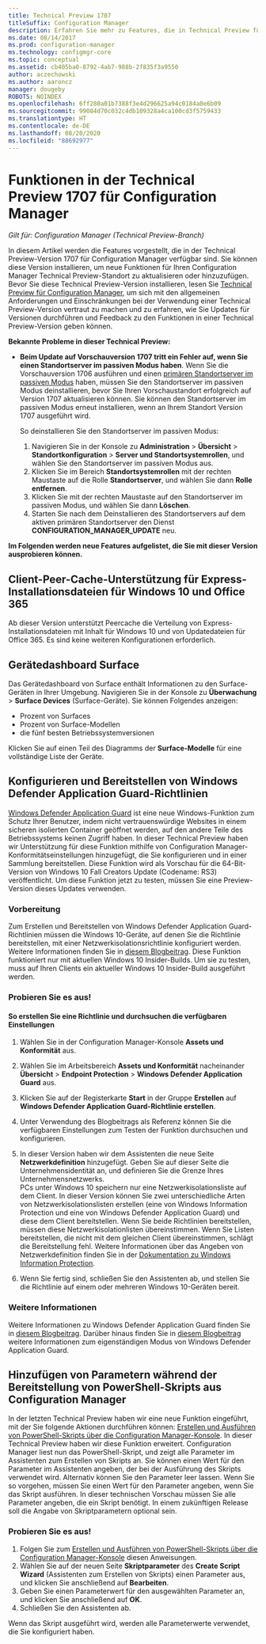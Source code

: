 ```yaml
---
title: Technical Preview 1707
titleSuffix: Configuration Manager
description: Erfahren Sie mehr zu Features, die in Technical Preview für Configuration Manager-Version 1707 zur Verfügung stehen.
ms.date: 08/14/2017
ms.prod: configuration-manager
ms.technology: configmgr-core
ms.topic: conceptual
ms.assetid: cb405ba0-8792-4ab7-988b-2f835f3a9550
author: aczechowski
ms.author: aaroncz
manager: dougeby
ROBOTS: NOINDEX
ms.openlocfilehash: 6ff280a01b7388f3e4d296625a94c0184a0e6b09
ms.sourcegitcommit: 99084d70c032c4db109328a4ca100cd3f5759433
ms.translationtype: HT
ms.contentlocale: de-DE
ms.lasthandoff: 08/20/2020
ms.locfileid: "88692977"
---
```

# <a name="capabilities-in-technical-preview-1707-for-configuration-manager"></a>Funktionen in der Technical Preview 1707 für Configuration Manager

*Gilt für: Configuration Manager (Technical Preview-Branch)*

In diesem Artikel werden die Features vorgestellt, die in der Technical Preview-Version 1707 für Configuration Manager verfügbar sind. Sie können diese Version installieren, um neue Funktionen für Ihren Configuration Manager Technical Preview-Standort zu aktualisieren oder hinzuzufügen. Bevor Sie diese Technical Preview-Version installieren, lesen Sie [Technical Preview für Configuration Manager](../../core/get-started/technical-preview.md), um sich mit den allgemeinen Anforderungen und Einschränkungen bei der Verwendung einer Technical Preview-Version vertraut zu machen und zu erfahren, wie Sie Updates für Versionen durchführen und Feedback zu den Funktionen in einer Technical Preview-Version geben können.     


<!--  Known Issues Template   
**Known Issues in this Technical Preview:**
-   **Issue Name**. Details
    Workaround details.
-->

**Bekannte Probleme in dieser Technical Preview:**
- **Beim Update auf Vorschauversion 1707 tritt ein Fehler auf, wenn Sie einen Standortserver im passiven Modus haben**. Wenn Sie die Vorschauversion 1706 ausführen und einen [primären Standortserver im passiven Modus](capabilities-in-technical-preview-1706.md#site-server-role-high-availability) haben, müssen Sie den Standortserver im passiven Modus deinstallieren, bevor Sie Ihren Vorschaustandort erfolgreich auf Version 1707 aktualisieren können. Sie können den Standortserver im passiven Modus erneut installieren, wenn an Ihrem Standort Version 1707 ausgeführt wird.

  So deinstallieren Sie den Standortserver im passiven Modus:
  1. Navigieren Sie in der Konsole zu **Administration** > **Übersicht** > **Standortkonfiguration** > **Server und Standortsystemrollen**, und wählen Sie den Standortserver im passiven Modus aus.
  2. Klicken Sie im Bereich **Standortsystemrollen** mit der rechten Maustaste auf die Rolle **Standortserver**, und wählen Sie dann **Rolle entfernen**.
  3. Klicken Sie mit der rechten Maustaste auf den Standortserver im passiven Modus, und wählen Sie dann **Löschen**.
  4. Starten Sie nach dem Deinstallieren des Standortservers auf dem aktiven primären Standortserver den Dienst **CONFIGURATION_MANAGER_UPDATE** neu.



**Im Folgenden werden neue Features aufgelistet, die Sie mit dieser Version ausprobieren können.**  

<!--  Rough Section Template
##  FEATURE

### Procedure 1
### Try it out!  
 Try to complete the following tasks and then send us **Feedback** from the **Home** tab of the Ribbon to let us know how it worked:
 -  Task 1
 -  Task 2              
-->

## <a name="client-peer-cache-support-for-express-installation-files-for-windows-10-and-office-365"></a>Client-Peer-Cache-Unterstützung für Express-Installationsdateien für Windows 10 und Office 365
<!-- 1352486 -->
Ab dieser Version unterstützt Peercache die Verteilung von Express-Installationsdateien mit Inhalt für Windows 10 und von Updatedateien für Office 365. Es sind keine weiteren Konfigurationen erforderlich.

## <a name="surface-device-dashboard"></a>Gerätedashboard Surface
<!--1355788-->
Das Gerätedashboard von Surface enthält Informationen zu den Surface-Geräten in Ihrer Umgebung. Navigieren Sie in der Konsole zu **Überwachung** > **Surface Devices** (Surface-Geräte). Sie können Folgendes anzeigen:
- Prozent von Surfaces
- Prozent von Surface-Modellen
- die fünf besten Betriebssystemversionen

Klicken Sie auf einen Teil des Diagramms der **Surface-Modelle** für eine vollständige Liste der Geräte.  

## <a name="configure-and-deploy-windows-defender-application-guard-policies"></a>Konfigurieren und Bereitstellen von Windows Defender Application Guard-Richtlinien
<!-- 1351960 -->

[Windows Defender Application Guard](https://blogs.windows.com/msedgedev/2016/09/27/application-guard-microsoft-edge/#XLxEbcpkuKcFebrw.97) ist eine neue Windows-Funktion zum Schutz Ihrer Benutzer, indem nicht vertrauenswürdige Websites in einem sicheren isolierten Container geöffnet werden, auf den andere Teile des Betriebssystems keinen Zugriff haben. In dieser Technical Preview haben wir Unterstützung für diese Funktion mithilfe von Configuration Manager-Konformitätseinstellungen hinzugefügt, die Sie konfigurieren und in einer Sammlung bereitstellen. Diese Funktion wird als Vorschau für die 64-Bit-Version von Windows 10 Fall Creators Update (Codename: RS3) veröffentlicht. Um diese Funktion jetzt zu testen, müssen Sie eine Preview-Version dieses Updates verwenden.

### <a name="before-you-start"></a>Vorbereitung

Zum Erstellen und Bereitstellen von Windows Defender Application Guard-Richtlinien müssen die Windows 10-Geräte, auf denen Sie die Richtlinie bereitstellen, mit einer Netzwerkisolationsrichtlinie konfiguriert werden. Weitere Informationen finden Sie in [diesem Blogbeitrag](https://blogs.windows.com/msedgedev/2016/09/27/application-guard-microsoft-edge/#BmJGKPfSjHHzsMmI.97). Diese Funktion funktioniert nur mit aktuellen Windows 10 Insider-Builds. Um sie zu testen, muss auf Ihren Clients ein aktueller Windows 10 Insider-Build ausgeführt werden.

### <a name="try-it-out"></a>Probieren Sie es aus!

#### <a name="to-create-a-policy-and-to-browse-the-available-settings"></a>So erstellen Sie eine Richtlinie und durchsuchen die verfügbaren Einstellungen

1. Wählen Sie in der Configuration Manager-Konsole **Assets und Konformität** aus.
2. Wählen Sie im Arbeitsbereich **Assets und Konformität** nacheinander **Übersicht** > **Endpoint Protection** > **Windows Defender Application Guard** aus.
3. Klicken Sie auf der Registerkarte **Start** in der Gruppe **Erstellen** auf **Windows Defender Application Guard-Richtlinie erstellen**.
4. Unter Verwendung des Blogbeitrags als Referenz können Sie die verfügbaren Einstellungen zum Testen der Funktion durchsuchen und konfigurieren.
5. In dieser Version haben wir dem Assistenten die neue Seite **Netzwerkdefinition** hinzugefügt. Geben Sie auf dieser Seite die Unternehmensidentität an, und definieren Sie die Grenze Ihres Unternehmensnetzwerks.<br>PCs unter Windows 10 speichern nur eine Netzwerkisolationsliste auf dem Client. In dieser Version können Sie zwei unterschiedliche Arten von Netzwerkisolationslisten erstellen (eine von Windows Information Protection und eine von Windows Defender Application Guard) und diese dem Client bereitstellen. Wenn Sie beide Richtlinien bereitstellen, müssen diese Netzwerkisolationlisten übereinstimmen. Wenn Sie Listen bereitstellen, die nicht mit dem gleichen Client übereinstimmen, schlägt die Bereitstellung fehl.
Weitere Informationen über das Angeben von Netzwerkdefinition finden Sie in der [Dokumentation zu Windows Information Protection](/windows/security/information-protection/windows-information-protection/create-wip-policy-using-configmgr).

6. Wenn Sie fertig sind, schließen Sie den Assistenten ab, und stellen Sie die Richtlinie auf einem oder mehreren Windows 10-Geräten bereit.

### <a name="further-reading"></a>Weitere Informationen
Weitere Informationen zu Windows Defender Application Guard finden Sie in [diesem Blogbeitrag](https://blogs.windows.com/msedgedev/2016/09/27/application-guard-microsoft-edge/#BmJGKPfSjHHzsMmI.97). Darüber hinaus finden Sie in [diesem Blogbeitrag](https://techcommunity.microsoft.com/t5/Windows-Insider-Program/Windows-Defender-Application-Guard-Standalone-mode/td-p/66903) weitere Informationen zum eigenständigen Modus von Windows Defender Application Guard.

## <a name="add-parameters-when-you-deploy-powershell-scripts-from-configuration-manager"></a>Hinzufügen von Parametern während der Bereitstellung von PowerShell-Skripts aus Configuration Manager

<!-- 1236459 --->

In der letzten Technical Preview haben wir eine neue Funktion eingeführt, mit der Sie folgende Aktionen durchführen können: [Erstellen und Ausführen von PowerShell-Skripts über die Configuration Manager-Konsole](capabilities-in-technical-preview-1706.md#create-and-run-powershell-scripts-from-the-configuration-manager-console).
In dieser Technical Preview haben wir diese Funktion erweitert. Configuration Manager liest nun das PowerShell-Skript, und zeigt alle Parameter im Assistenten zum Erstellen von Skripts an. Sie können einen Wert für den Parameter im Assistenten angeben, der bei der Ausführung des Skripts verwendet wird. Alternativ können Sie den Parameter leer lassen. Wenn Sie so vorgehen, müssen Sie einen Wert für den Parameter angeben, wenn Sie das Skript ausführen.
In dieser technischen Vorschau müssen Sie alle Parameter angeben, die ein Skript benötigt. In einem zukünftigen Release soll die Angabe von Skriptparametern optional sein.

### <a name="try-it-out"></a>Probieren Sie es aus!

1. Folgen Sie zum [Erstellen und Ausführen von PowerShell-Skripts über die Configuration Manager-Konsole](capabilities-in-technical-preview-1706.md#create-and-run-powershell-scripts-from-the-configuration-manager-console) diesen Anweisungen.
2. Wählen Sie auf der neuen Seite **Skriptparameter** des **Create Script Wizard** (Assistenten zum Erstellen von Skripts) einen Parameter aus, und klicken Sie anschließend auf **Bearbeiten**.
3. Geben Sie einen Parameterwert für den ausgewählten Parameter an, und klicken Sie anschließend auf **OK**.
4. Schließen Sie den Assistenten ab.

Wenn das Skript ausgeführt wird, werden alle Parameterwerte verwendet, die Sie konfiguriert haben.